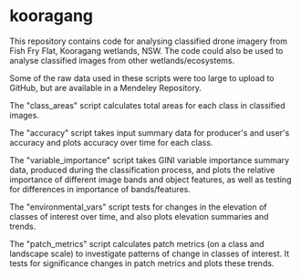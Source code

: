 # kooragang

This repository contains code for analysing classified drone imagery from Fish Fry Flat, Kooragang wetlands, NSW. The code could also be used to analyse classified images from other wetlands/ecosystems.

Some of the raw data used in these scripts were too large to upload to GitHub, but are available in a Mendeley Repository.



The "class_areas" script calculates total areas for each class in classified images.

The "accuracy" script takes input summary data for producer's and user's accuracy and plots accuracy over time for each class.

The "variable_importance" script takes GINI variable importance summary data, produced during the classification process, and plots the relative importance of different image bands and object features, as well as testing for differences in importance of bands/features.

The "environmental_vars" script tests for changes in the elevation of classes of interest over time, and also plots elevation summaries and trends.

The "patch_metrics" script calculates patch metrics (on a class and landscape scale) to investigate patterns of change in classes of interest. It tests for significance changes in patch metrics and plots these trends.
